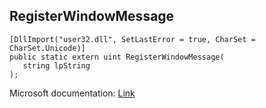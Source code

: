 ## RegisterWindowMessage

```
[DllImport("user32.dll", SetLastError = true, CharSet = CharSet.Unicode)]
public static extern uint RegisterWindowMessage(
   string lpString
);
```

Microsoft documentation: [Link](https://docs.microsoft.com/en-us/windows/win32/api/winuser/nf-winuser-registerwindowmessagew)
